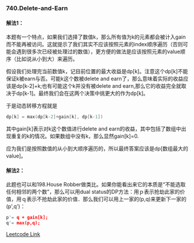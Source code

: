### 740.Delete-and-Earn

#### 解法1：

本题有一个特点，如果我们选择了数值k，那么所有值为k的元素都会被计入gain而不能再被访问。这就提示了我们其实不应该按照元素的index顺序遍历（否则可能会遇到很多次已经被处理过的数值），更方便的做法是应该按照元素的value顺序（比如说从小到大）来遍历。

假设我们处理完当前数值k，记目前位置的最大收益是dp[k]。注意这个dp[k]不能保证k被earn与否。可能k这个数被delete and earn了，那么意味着实际的收益应该是dp[k-2]+k;也有可能这个k并没有被delete and earn,那么它的收益完全就取决于dp[k-1]。最终我们会在这两个决策中挑更大的作为dp[k]。

于是动态转移方程就是
```cpp
dp[k] = max(dp[k-2]+gain[k], dp[k-1])
```
其中gain[k]表示对k这个数值进行delete and earn的收益，其中包括了数组中出现重复的k的情况。如果数组中没有k，那么显然gain[k]=0.

应为我们是按照数值的从小到大顺序遍历的，所以最终答案应该是dp[数组最大的value]。

#### 解法2：

此题也可以和198.House Robber做类比。如果你能看出来它的本质是“不能选取任何相邻的两个数”，那么可以用dual status的DP方法：用ｐ表示抢劫此家的价值，用ｑ表示不抢劫此家的价值．那么我们可以用上一家的(p,q)来更新下一家的(p',q')：
```cpp
p'= q + gain[k];
q'= max(p,q);
```


[Leetcode Link](https://leetcode.com/problems/delete-and-earn)